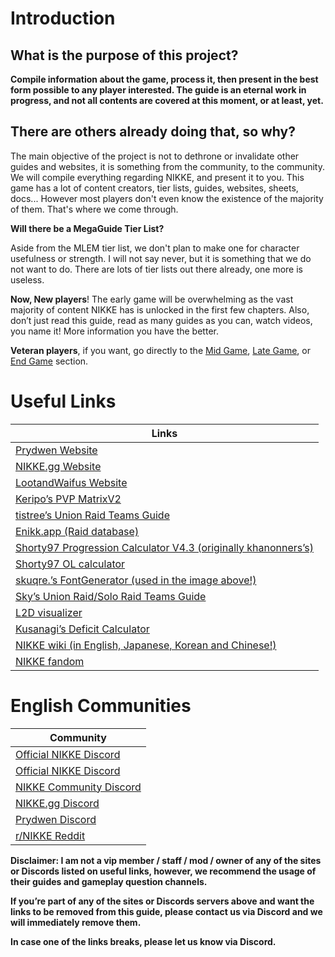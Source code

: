 # Introduction

## **What is the purpose of this project?**

**Compile information about the game, process it, then present in the best form possible to any player interested. The guide is an eternal work in progress, and not all contents are covered at this moment, or at least, yet.**

## **There are others already doing that, so why?**

The main objective of the project is not to dethrone or invalidate other guides and websites, it is something from the community, to the community. We will compile everything regarding NIKKE, and present it to you. This game has a lot of content creators, tier lists, guides, websites, sheets, docs... However most players don't even know the existence of the majority of them. That's where we come through.

**Will there be a MegaGuide Tier List?**

Aside from the MLEM tier list, we don't plan to make one for character usefulness or strength. I will not say never, but it is something that we do not want to do. There are lots of tier lists out there already, one more is useless.

**Now, <span class="color-red">New players</span>**! The early game will be overwhelming as the vast majority of content NIKKE has is unlocked in the first few chapters. Also, don’t just read this guide, read as many guides as you can, watch videos, you name it! More information you have the better.

**<span class="color-red">Veteran players</span>**, if you want, go directly to the [Mid Game](midgame.md), [Late Game](lategame.md), or [End Game](endgame.md) section.

# Useful Links

|Links|
|---|
|[Prydwen Website](https://www.prydwen.gg/nikke/)|
|[NIKKE.gg Website](https://nikke.gg/)|
|[LootandWaifus Website](https://lootandwaifus.com/nikke/)|
|[Keripo’s PVP MatrixV2](https://docs.google.com/spreadsheets/d/15aPYfbMCB3JSYYgygwMvSLvyPUd_AQ0EhKawRXMsQgQ/edit?gid=1514064848#gid=1514064848)|
|[tistree’s Union Raid Teams Guide](https://docs.google.com/spreadsheets/d/1LXHNQI93rWhk_2YmepnDfx4x8FAxHnQ4w9_vunhWryE/edit?rm=minimal&gid=1842582049#gid=1842582049)|
|[Enikk.app (Raid database)](https://enikk.app/soloraid)|
|[Shorty97 Progression Calculator V4.3 (originally khanonners’s)](https://docs.google.com/spreadsheets/d/1two1ZE6B9bUUxUipOm8ME0Lw4rkLppJE9t9250xh70w/edit?gid=2101341028#gid=2101341028)|
|[Shorty97 OL calculator](https://docs.google.com/spreadsheets/d/1EHfhO7kO_-00jcSAQEMUaRQJWLzwijQjq1-WHRSmk-c/edit?gid=0#gid=0)|
|[skuqre.’s FontGenerator (used in the image above!)](https://skuqre.github.io/nikke-font-generator/)|
|[Sky’s Union Raid/Solo Raid Teams Guide](https://docs.google.com/spreadsheets/d/1zE11XTPotgn9XhhhvxCvUu-ZeaWlGUQgwG8wg1Gtf0g/htmlview?rm=minimal)|
|[L2D visualizer](https://nikke-db.pages.dev/visualiser)
|[Kusanagi’s Deficit Calculator](https://lootandwaifus.com/guides/nikke-cp-deficit-calculator/)|
|[NIKKE wiki (in English, Japanese, Korean and Chinese!)](https://nikke.win/en)|
|[NIKKE fandom](https://nikke-goddess-of-victory-international.fandom.com/wiki/Home)|

# English Communities

| Community      |
| ----------- |
|[Official NIKKE Discord](https://discord.gg/nikke-en)|
|[Official NIKKE Discord](https://discord.gg/nikke-en)|
|[NIKKE Community Discord](https://discord.gg/nikke)|
|[NIKKE.gg Discord](https://discord.gg/nikkegg)|
|[Prydwen Discord](https://discord.gg/prydwen)|
|[r/NIKKE Reddit](https://www.reddit.com/r/NikkeMobile/)|

**Disclaimer: I am not a vip member / staff / mod / owner of any of the sites or Discords listed on useful links, however, we recommend the usage of their guides and gameplay question channels.**

**If you’re part of any of the sites or Discords servers above and want the links to be removed from this guide, <span class="color-red">please contact us via Discord</span> and we will immediately remove them.**

**In case one of the links breaks, please let us know via Discord.**